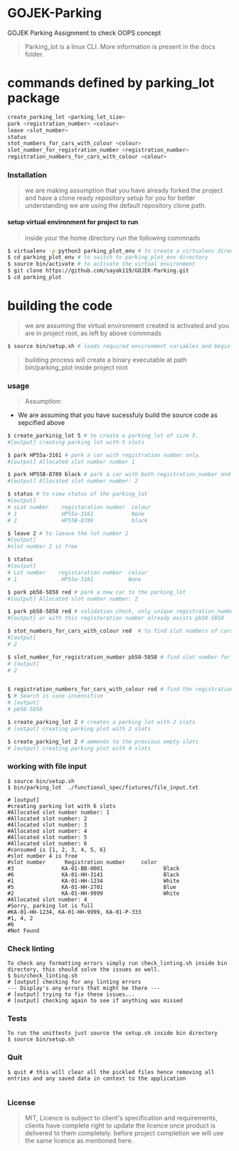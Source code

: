# GOJEK-Parking
GOJEK Parking Assignment to check OOPS concept

> Parking_lot is a linux CLI. More information is present in the docs folder.
# commands defined by parking_lot package
```sh
create_parking_lot <parking_lot_size>
park <registration_number> <colour>
leave <slot_number>
status
stot_numbers_for_cars_with_colour <colour>
slot_number_for_registration_number <registration_number>
registration_numbers_for_cars_with_colour <colour>
```

### Installation
> we are making assumption that you have already forked the project and have a clone ready repository setup for you
> for better understanding we are using the default repository clone path.


#### setup virtual environment for project to run
> inside your the home directory run the following commnads
```sh
$ virtualenv -p python3 parking_plot_env # to create a virtualenv directory named parking_plot_env
$ cd parking_plot_env # to switch to parking_plot_env directory
$ source bin/activate # to activate the virtual environment
$ git clone https://github.com/sayak119/GOJEK-Parking.git
$ cd parking_plot
```

# building the code
> we are assuming the virtual environment created is activated
> and you are in project root, as left by above commnads
```sh
$ source bin/setup.sh # loads required environment variables and begin build process 
```
> building process will create a binary executable at path bin/parking_plot inside project root


### usage
> Assumption: 
- We are assuming that you have sucessfuly build the source code as sepcified above
```sh
$ create_parkinig_lot 5 # to create a parking_lot of size 5.
#[output] creating parking lot with 5 slots

$ park HP55a-3161 # park a car with registration number only.
#[output] Allocated slot number number 1

$ park HP55B-8789 black # park a car with both registration_number and colour.
#[output] Allocated slot number number: 2

$ status # to view status of the parking_lot
#[output]
# sLot number    registaration number  colour
# 1              HP55a-3161            None 
# 2              HP55B-8789            black

$ leave 2 # to laeave the lot number 2
#[output]
#slot number 2 is free

$ status
#[output]
# Lot number    registaration number  colour
# 1              HP55a-3161           None

$ park pb58-5858 red # park a new car to the parking_lot
#[output] Allocated slot number number: 2

$ park pb58-5858 red # validation check, only unique registration_number will enter
#[output] ar with this registeration number already exists pb58-5858

$ stot_numbers_for_cars_with_colour red  # to find slot numbers of cars with color red, also search is case insensitive
#[output]
# 2

$ slot_number_for_registration_number pb58-5858 # find slot number for registration number pb58-5858
# [output]
# 2


$ registration_numbers_for_cars_with_colour red # find the registration number of vehicle pared in parking plot with color red
$ # Search is case insensitive
# [output]
# pb58-5858

$ create_parking_lot 2 # creates a parking lot with 2 slots
# [output] creating parking plot with 2 slots

$ create_parking_lot 2 # ammends to the previous empty slots 
# [output] creating parking plot with 4 slots


```

### working with file input
```
$ source bin/setup.sh
$ bin/parking_lot  ./functional_spec/fixtures/file_input.txt

# [output]
#creating parking lot with 6 slots
#Allocated slot number number: 1
#Allocated slot number: 2
#Allocated slot number: 3
#Allocated slot number: 4
#Allocated slot number: 5
#Allocated slot number: 6
#consumed is {1, 2, 3, 4, 5, 6}
#slot number 4 is free
#slot number      Registration number     color
#3               KA-01-BB-0001                   Black
#6               KA-01-HH-3141                   Black
#1               KA-01-HH-1234                   White
#5               KA-01-HH-2701                   Blue
#2               KA-01-HH-9999                   White
#Allocated slot number: 4
#Sorry, parking lot is full
#KA-01-HH-1234, KA-01-HH-9999, KA-01-P-333
#1, 4, 2
#6
#Not Found

```
### Check linting
```
To check any formatting errors simply run check_linting.sh inside bin directory, this should solve the issues as well.
$ bin/check_linting.sh
# [output] checking for any linting errors
---	Display's any errors that might be there ---
# [output] trying to fix these issues...
# [output] checking again to see if anything was missed

```
### Tests
```
To run the unittests just source the setup.sh inside bin directory
$ source bin/setup.sh

```
### Quit
```
$ quit # this will clear all the pickled files hence removing all entries and any saved data in context to the application


```
### License
 > MIT, Licence is subject to client's specification and requirements, clients have complete right to update the licence once product is delivered to them completely.
 > before project completion we will use the same licence as mentioned here.
